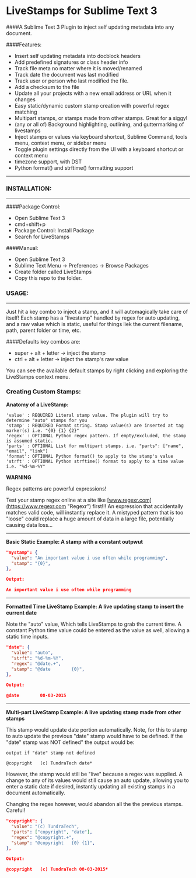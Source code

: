 # LiveStamps for Sublime Text 3
####A Sublime Text 3 Plugin to inject self updating metadata into any document.

####Features:  

  * Insert self updating metadata into docblock headers
  * Add predefined signatures or class header info
  * Track file meta no matter where it is moved/renamed
  * Track date the document was last modified
  * Track user or person who last modified the file.
  * Add a checksum to the file
  * Update all your projects with a new email address or URL when it changes
  * Easy static/dynamic custom stamp creation with powerful regex matching
  * Multipart stamps, or stamps made from other stamps. Great for a siggy!
  * (any or all of) Background highlighting, outlining, and guttermarking of livestamps 
  * Inject stamps or values via keyboard shortcut, Sublime Command, tools menu, context menu, or sidebar menu
  * Toggle plugin settings directly from the UI with a keyboard shortcut or context menu
  * timezone support, with DST
  * Python format() and strftime() formatting support
  
----
### INSTALLATION:
----

####Package Control: 

  * Open Sublime Text 3
  * cmd+shift+p
  * Package Control: Install Package
  * Search for LiveStamps

####Manual: 

  * Open Sublime Text 3
  * Sublime Text Menu -> Preferences -> Browse Packages
  * Create folder called LiveStamps
  * Copy this repo to the folder.


### USAGE:
----

Just hit a key combo to inject a stamp, and it will automagically take care of itself! Each stamp has a "livestamp"  handled by regex for auto updating, and a raw value which is static, useful for things liek the current filename, path, parent folder or time, etc.

####Defaults key combos are:
 * super + alt + letter -> inject the stamp
 * ctrl  + alt + letter -> inject the stamp's raw value

You can see the available default stamps by right clicking and exploring the LiveStamps context menu.


### Creating Custom Stamps:

**Anatomy of a LiveStamp:**

    'value' : REQUIRED Literal stamp value. The plugin will try to determine "auto" stamps for you
    'stamp' : REQUIRED Format string. Stamp value(s) are inserted at tag marker(s) i.e. "{0} {1} {2}"
    'regex' : OPTIONAL Python regex pattern. If empty/excluded, the stamp is assumed static.
    'parts' : OPTIONAL List for multipart stamps. i.e. "parts": ["name", "email", "link"]
    'format': OPTIONAL Python format() to apply to the stamp's value
    'strft' : OPTIONAL Python strftime() format to apply to a time value i.e. "%d-%m-%Y"

**WARNING**

Regex patterns are powerful expressions!
    
Test your stamp regex online at a site like [www.regexr.com](https://www.regexr.com "Regexr") first!!! An expression that accidentally matches valid code, will instantly replace it. A mistyped pattern that is too "loose" could replace a huge amount of data in a large file, potentially causing data loss...

---
**Basic Static Example: A stamp with a constant outpwut**

```json
"mystamp": {
  "value": "An important value i use often while programming",
  "stamp": "{0}",
},

Output: 

An important value i use often while programming
```

---
**Formatted Time LiveStamp Example: A live updating stamp to insert the current date**

Note the "auto" value, Which tells LiveStamps to grab the current time. A constant Python time value could be entered as the value as well, allowing a static time inputs.

```json
"date": {
  "value": "auto",
  "strft": "%d-%m-%Y",
  "regex": "@date.+",
  "stamp": "@date        {0}",
},

Output: 

@date        08-03-2015
```

---
**Multi-part LiveStamp Example: A live updating stamp made from other stamps**

This stamp would update date portion automatically. Note, for this to stamp to auto update the previous "date" stamp would have to be defined. If the "date" stamp was NOT defined" the output would be:

```
output if "date" stamp not defined

@copyright   (c) TundraTech date*
```
However, the stamp would still be "live" because a regex was supplied. A change to any of its values would still cause an auto update, allowing you to enter a static date if desired, instantly updating all existing stamps in a document automatically.

Changing the regex however, would abandon all the the previous stamps. Careful!

```json
"copyright": {
  "value": "(c) TundraTech",
  "parts": ["copyright", "date"],
  "regex": "@copyright.+",
  "stamp": "@copyright   {0} {1}",
},

Output:

@copyright   (c) TundraTech 08-03-2015*
```




